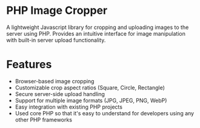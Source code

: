 # PHP Image Cropper

A lightweight Javascript library for cropping and uploading images to the server using PHP. Provides an intuitive interface for image manipulation with built-in server upload functionality.

# Features
- Browser-based image cropping
- Customizable crop aspect ratios (Square, Circle, Rectangle)
- Secure server-side upload handling
- Support for multiple image formats (JPG, JPEG, PNG, WebP)
- Easy integration with existing PHP projects
- Used core PHP so that it's easy to understand for developers using any other PHP frameworks
